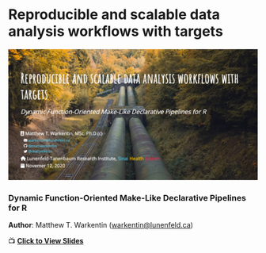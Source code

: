
# Reproducible and scalable data analysis workflows with targets

![](docs/share-card.png)

### Dynamic Function-Oriented Make-Like Declarative Pipelines for R

**Author**: Matthew T. Warkentin (<warkentin@lunenfeld.ca>)

📺 [**Click to View
Slides**](https://mattwarkentin.github.io/targets-demo/)
